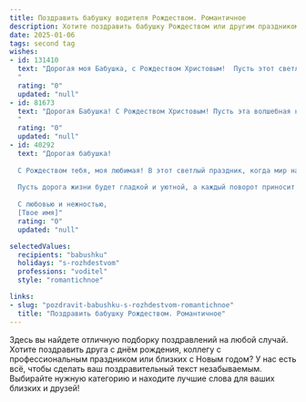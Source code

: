 ```yaml
---
title: Поздравить бабушку водителя Рождеством. Романтичное
description: Хотите поздравить бабушку Рождеством или другим праздником? Наш ИИ создаст незабываемое поздравление, а вы обязательно выделитесь среди других.  
date: 2025-01-06
tags: second tag
wishes:
- id: 131410
  text: "Дорогая моя Бабушка, с Рождеством Христовым!  Пусть этот светлый праздник наполнит твою жизнь теплом, любовью и радостью, как зимнее небо сияет звездами.  Пусть каждый день будет для тебя путешествием, полным приятных сюрпризов и счастливых мгновений, как  бесконечная дорога, которую ты так умело прокладываешь за рулем своей жизни.  Я тебя очень люблю!
  "
  rating: "0"
  updated: "null"
- id: 81673
  text: "Дорогая Бабушка! С Рождеством Христовым! Пусть эта волшебная ночь принесет тебе мир, радость и любовь. Пусть твой путь, подобно дороге, ведущей к звездам, всегда будет светлым и полным чудес.
  "
  rating: "0"
  updated: "null"
- id: 40292
  text: "Дорогая бабушка!
  
  С Рождеством тебя, моя любимая! В этот светлый праздник, когда мир наполняется волшебством и чудесами, хочу пожелать тебе тепла и уюта в каждом дне. Пусть в твоей жизни всегда будут вдохновение и радость, как когда-то рейсы с самыми красивыми пейзажами, которые ты проезжала.
  
  Пусть дорога жизни будет гладкой и уютной, а каждый поворот приносит лишь счастье и улыбки. Ты — мой самый надежный пассажир, и я горжусь тобой, как водителем на этом жизненном пути. Желаю здоровья, спокойствия и много светлых мгновений.
  
  С любовью и нежностью,
  [Твое имя]"
  rating: "0"
  updated: "null"

selectedValues:
  recipients: "babushku"
  holidays: "s-rozhdestvom"
  professions: "voditel"
  style: "romantichnoe"

links:
- slug: "pozdravit-babushku-s-rozhdestvom-romantichnoe"
  title: "Поздравить бабушку Рождеством. Романтичное"
---
```


Здесь вы найдете отличную подборку поздравлений на любой случай.
Хотите поздравить друга с днём рождения, коллегу с профессиональным праздником или близких с Новым годом? У нас есть всё, чтобы сделать ваш поздравительный текст незабываемым. Выбирайте нужную категорию и находите лучшие слова для ваших близких и друзей!
